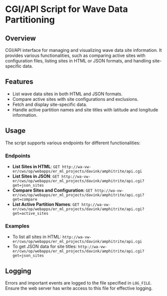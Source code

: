 # CGI/API Script for Wave Data Partitioning

## Overview

CGI/API interface for managing and visualizing wave data site information. It provides various functionalities, such as comparing active sites with configuration files, listing sites in HTML or JSON formats, and handling site-specific data.

## Features

-   List wave data sites in both HTML and JSON formats.
-   Compare active sites with site configurations and exclusions.
-   Fetch and display site-specific data.
-   Handle active partition names and site titles with latitude and longitude information.

## Usage

The script supports various endpoints for different functionalities:

### Endpoints

-   **List Sites in HTML**: `GET http://wa-vw-er/cws/op/webapps/er_ml_projects/davink/amphitrite/api.cgi`
-   **List Sites in JSON**: `GET http://wa-vw-er/cws/op/webapps/er_ml_projects/davink/amphitrite/api.cgi?get=json_sites`
-   **Compare Sites and Configuration**: `GET http://wa-vw-er/cws/op/webapps/er_ml_projects/davink/amphitrite/api.cgi?get=compare`
-   **List Active Partition Names**: `GET http://wa-vw-er/cws/op/webapps/er_ml_projects/davink/amphitrite/api.cgi?get=active_sites`

### Examples

-   To list all sites in HTML: `http://wa-vw-er/cws/op/webapps/er_ml_projects/davink/amphitrite/api.cgi`
-   To get JSON data for site titles: `http://wa-vw-er/cws/op/webapps/er_ml_projects/davink/amphitrite/api.cgi?get=json_sites`

## Logging

Errors and important events are logged to the file specified in `LOG_FILE`. Ensure the web server has write access to this file for effective logging.
